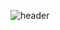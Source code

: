 ![header](https://capsule-render.vercel.app/api?type=waving&color=auto&height=200&text=📖백준문제풀이📖&animation=fadeIn&fontSize=80&fontAlignY=35)